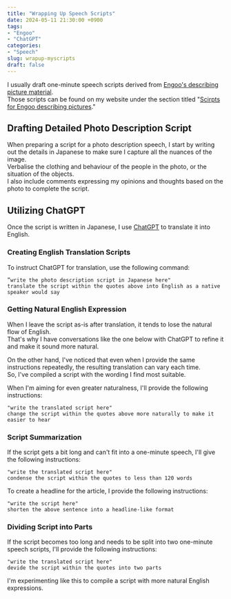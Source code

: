 ```yaml
---
title: "Wrapping Up Speech Scripts"
date: 2024-05-11 21:30:00 +0900
tags:
- "Engoo"
- "ChatGPT"
categories:
- "Speech"
slug: wrapup-myscripts
draft: false
---
```


I usually draft one-minute speech scripts derived from [Engoo's describing picture material](https://engoo.com/app/materials/describing-pictures/P_HriMOnEeifo0O-yMP42w).  
Those scripts can be found on my website under the section titled "[Scirpts for Engoo describing pictures](/docsy/docs/engoo_photos/)."

## Drafting Detailed Photo Description Script


When preparing a script for a photo description speech, I start by writing out the details in Japanese to make sure I capture all the nuances of the image.  
Verbalise the clothing and behaviour of the people in the photo, or the situation of the objects.  
I also include comments expressing my opinions and thoughts based on the photo to complete the script.  

## Utilizing ChatGPT

Once the script is written in Japanese, I use [ChatGPT](https://chat.openai.com/) to translate it into English.

### Creating English Translation Scripts

To instruct ChatGPT for translation, use the following command:

```
”write the photo description script in Japanese here"
translate the script within the quotes above into English as a native speaker would say
```

### Getting Natural English Expression

When I leave the script as-is after translation, it tends to lose the natural flow of English.   
That's why I have conversations like the one below with ChatGPT to refine it and make it sound more natural. 

On the other hand, I've noticed that even when I provide the same instructions repeatedly, the resulting translation can vary each time.   
So, I've compiled a script with the wording I find most suitable. 

When I'm aiming for even greater naturalness, I'll provide the following instructions:

```
"write the translated script here"
change the script within the quotes above more naturally to make it easier to hear
```

### Script Summarization

If the script gets a bit long and can't fit into a one-minute speech, I'll give the following instructions:

```
"write the translated script here"
condense the script within the quotes to less than 120 words
```

To create a headline for the article, I provide the following instructions:

```
"write the script here"
shorten the above sentence into a headline-like format
```

### Dividing Script into Parts

If the script becomes too long and needs to be split into two one-minute speech scripts, I'll provide the following instructions: 

```
"write the translated script here"
devide the script within the quotes into two parts
```

I'm experimenting like this to compile a script with more natural English expressions.

